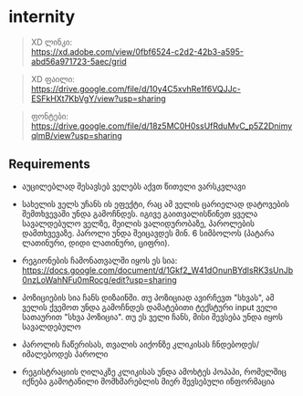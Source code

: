 # internity  

> XD ლინკი:   
 https://xd.adobe.com/view/0fbf6524-c2d2-42b3-a595-abd56a971723-5aec/grid 

> XD ფაილი:   
https://drive.google.com/file/d/10y4C5xvhRe1f6VQJJc-ESFkHXt7KbVgY/view?usp=sharing 

> ფონტები:   
https://drive.google.com/file/d/18z5MC0H0ssUfRduMvC_p5Z2DnimyqlmB/view?usp=sharing  


## Requirements

* აუცილებლად შესავსებ ველებს აქვთ წითელი ვარსკვლავი  

* სახელის ველს უჩანს ის ეფექტი, რაც ამ ველის ცარიელად დატოვების შემთხვევაში უნდა გამოჩნდეს. იგივე გაითვალისწინეთ ყველა სავალდებულო ველზე, მეილის ვალიდურობაზე, პაროლების დამთხვევაზე. პაროლი უნდა შეიცავდეს მინ. 6 სიმბოლოს (პატარა ლათინური, დიდი ლათინური, ციფრი). 

* რეგიონების ჩამონათვალში იყოს ეს სია: https://docs.google.com/document/d/1Gkf2_W41dOnunBYdlsRK3sUnJb0nzLoWahNFu0mRocg/edit?usp=sharing
* პოზიციების სია ჩანს დიზაინში. თუ პოზიციად ავირჩევთ "სხვას", ამ ველის ქვემოთ უნდა გამოჩნდეს დამატებითი ტექსტური input ველი სათაურით "სხვა პოზიცია". თუ ეს ველი ჩანს, მისი შევსება უნდა იყოს სავალდებულო
* პაროლის ჩაწერისას, თვალის აიქონზე კლიკისას ჩნდებოდეს/იმალებოდეს პაროლი
* რეგისტრაციის ღილაკზე კლიკისას უნდა ამოხტეს პოპაპი, რომელშიც იქნება გამოტანილი მომხმარებლის მიერ შევსებული ინფორმაცია